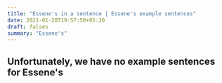 ```yaml
---
title: "Essene's in a sentence | Essene's example sentences"
date: 2021-01-20T19:57:50+05:30
draft: falses
summary: "Essene's"
---
```

## Unfortunately, we have no example sentences for Essene's                 
